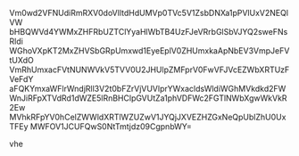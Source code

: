 Vm0wd2VFNUdiRmRXV0doVlltdHdUMVp0TVc5V1ZsbDNXa1pPVlUxV2NEQlVW
bHBQWVd4YWMxZHFRbUZTClYyaHlWbTB4UzFJeVRrbGlSbVJYQ2sweFNsRldi
WGhoVXpKT2MxZHVSbGRpUmxwd1EyeEplV0ZHUmxkaApNbEV3VmpJeFVtUXdO
VmRhUmxacFVtNUNWVkV5TVV0U2JHUlpZMFprV0FwVFJVcEZWbXRTUzFVeFdY
aFQKYmxaWFlrWndjRll3V2t0bFZrVjVUVlprYWxacldsWldiWGhMVkdkd2FW
WnJiRFpXTVdRd1dWZE5lRnBHClpGVUtZa1phVDFWc2FGTlNWbXgwWkVkR2Ew
MVhkRFpYV0hCelZWWldXRTlWZUZwV1JYQjJXVEZHZGxNeQpUblZhU0UxTFEy
MWFOV1JCUFQwS0NtTmtjdz09CgpnbWY=

vhe